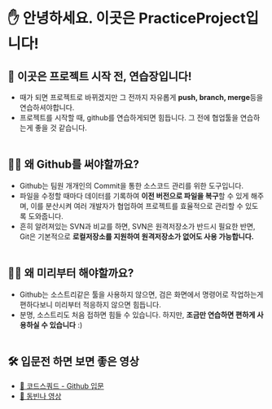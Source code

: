 # ✋ 안녕하세요. 이곳은 PracticeProject입니다!
## 📝 이곳은 프로젝트 시작 전, 연습장입니다!
- 때가 되면 프로젝트로 바뀌겠지만 그 전까지 자유롭게 **push, branch, merge**등을 연습하셔야합니다.
- 프로젝트를 시작할 때, github를 연습하게되면 힘듭니다. 그 전에 협업툴을 연습하는게 좋을 것 같습니다. 
<br><br>
## 🙋‍♀️ 왜 Github를 써야할까요?
- Github는 팀원 개개인의 Commit을 통한 소스코드 관리를 위한 도구입니다.
- 파일을 수정할 때마다 데이터를 기록하여 **이전 버전으로 파일을 복구**할 수 있게 해주며, 이를 분산시켜 여러 개발자가 협업하여 프로젝트를 효율적으로 관리할 수 있도록 도와줍니다.
- 흔히 알려져있는 SVN과 비교를 하면, SVN은 원격저장소가 반드시 필요한 반면, Git은 기본적으로 **로컬저장소를 지원하여 원격저장소가 없어도 사용 가능합니다.**
<br><br>
## 🙋‍♂️ 왜 미리부터 해야할까요?
- Github는 소스트리같은 툴을 사용하지 않으면, 검은 화면에서 명령어로 작업하는게 편하다보니 미리부터 적응하지 않으면 힘듭니다.
- 분명, 소스트리도 처음 접하면 힘들 수 있습니다. 하지만, **조금만 연습하면 편하게 사용하실 수 있습니다** :) 
<br><br>
## 🛠 입문전 하면 보면 좋은 영상
- [🚗 코드스쿼드 - Github 입문](https://edu.goorm.io/lecture/4661/git-and-github-%EC%9E%85%EB%AC%B8-by-%EC%BD%94%EB%93%9C%EC%8A%A4%EC%BF%BC%EB%93%9C)
- [🤏 동빈나 영상](https://www.youtube.com/watch?v=rhP5pseOJc0)
